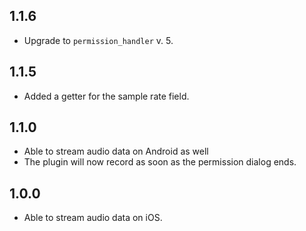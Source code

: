 ## 1.1.6
* Upgrade to `permission_handler` v. 5.

## 1.1.5
* Added a getter for the sample rate field. 

## 1.1.0
* Able to stream audio data on Android as well
* The plugin will now record as soon as the permission dialog ends. 

## 1.0.0
* Able to stream audio data on iOS.
